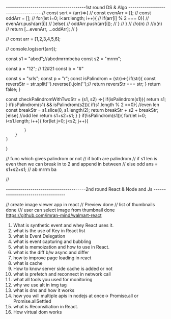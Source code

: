 ---------------------------------------1st round DS & Algo -----------------------------------
// const sort = (arr)=>{
//     const evenArr = [];
//     const oddArr = [];
//     for(let i=0; i<arr.length; i++){
//         if(arr[i] % 2 === 0){
//             evenArr.push(arr[i])
//         }else{
//             oddArr.push(arr[i]);
//         }
//     }
//     //o(n)
//     //o(n)
//     return [...evenArr, ...oddArr];
// }

// const arr = [1,2,3,4,5,6];

// console.log(sort(arr));

const s1 = "abcd";//abcdmrrmbcba
const s2 = "mrrm";

const a = "12"; // 12#21
const b = "#"

const s = "srls";
const p = "r";
const isPalindrom = (str)=>{
    if(str){
        const reversStr = str.split('').reverse().join('');//
        return reversStr === str;
    }
    return false;
}

const checkPalindromWithTwoStr = (s1, s2) =>{
    if(isPalindrom(s1)){
        return s1;
    }
    if(isPalindrom(s1) && isPalindrom(s2)){
        if(s1.length % 2 ==0){ //even len
            const breakStr = s1.slice(0, s1.length/2);
            return breakStr + s2 + breakStr;
        }else{ //odd len
            return s1+s2+s1;
        }
    }
    if(!isPalindrom(s1)){
        for(let i=0; i<s1.length; i++){
            for(let j=0; j<s2; j++){
                
            }
        }
    }
}



// func which gives palindrom or not
// if both are palindrom 
    // if s1 len is even then we can break in to 2 and append in between
    // else odd ans = s1+s2+s1;
// ab mrrm ba

//


---------------------------------------2nd round React & Node and Js -----------------------------------

// create image viewer app in react
// Preview done
// list of thumbnails done
/// user can select image from thumbnail done
https://github.com/imran-mind/walmart-react

1. What is synthetic event and whey React uses it.
2. what is the use of Key in React list
3. what is Event Delegation
4. what is event capturing and bubbling
5. what is memoization and how to use in React.
6. what is the diff b/w async and differ
7. how to improve page loading in react
8. what is cache
9. How to know server side cache is added or not
10. what is prefetch and reconnect in network call
11. what all tools you used for monitoring
12. why we use alt in img tag
13. what is dns and how it works
14. how you will multiple apis in nodejs at once-> Promise.all or Promise.allSettled
15. what is Reconsiliation in React.
16. How virtual dom works
